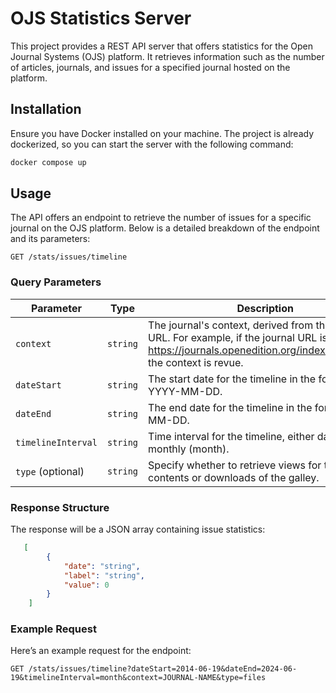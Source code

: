 # OJS Statistics Server

This project provides a REST API server that offers statistics for the Open Journal Systems (OJS) platform. It retrieves information such as the number of articles, journals, and issues for a specified journal hosted on the platform.

## Installation

Ensure you have Docker installed on your machine. The project is already dockerized, so you can start the server with the following command:

```bash
docker compose up
```

## Usage

The API offers an endpoint to retrieve the number of issues for a specific journal on the OJS platform. Below is a detailed breakdown of the endpoint and its parameters:

```
GET /stats/issues/timeline
```

### Query Parameters

| Parameter        	| Type   	| Description                                                                                                                                                        	| Default 	|
|------------------	|--------	|--------------------------------------------------------------------------------------------------------------------------------------------------------------------	|---------	|
| `context`          	| `string` 	| The journal's context, derived from the journal's URL. For example, if the journal URL is https://journals.openedition.org/index.php/revue/, the context is revue. 	| N/A     	|
| `dateStart`        	| `string` 	| The start date for the timeline in the format YYYY-MM-DD.                                                                                                          	| N/A     	|
| `dateEnd`         	| `string` 	| The end date for the timeline in the format YYYY-MM-DD.                                                                                                            	| N/A     	|
| `timelineInterval` 	| `string` 	| Time interval for the timeline, either daily (day) or monthly (month).                                                                                             	| `month`   	|
| `type` (optional)  	| `string` 	| Specify whether to retrieve views for the table of contents or downloads of the galley.                                                                            	| `files`   	|

### Response Structure

The response will be a JSON array containing issue statistics:
    
```json
   [
        {
            "date": "string",
            "label": "string",
            "value": 0
        }
    ]
```

### Example Request

Here’s an example request for the endpoint:

```https
GET /stats/issues/timeline?dateStart=2014-06-19&dateEnd=2024-06-19&timelineInterval=month&context=JOURNAL-NAME&type=files
```
